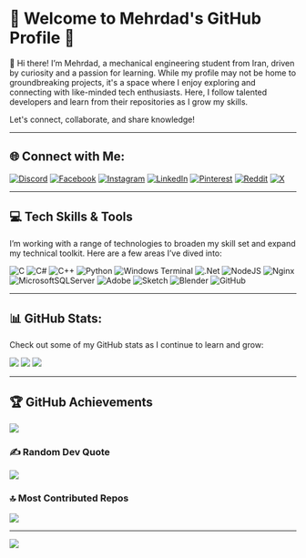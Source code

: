 # 🌟 Welcome to Mehrdad's GitHub Profile 🌟

👋 Hi there! I’m Mehrdad, a mechanical engineering student from Iran, driven by curiosity and a passion for learning. While my profile may not be home to groundbreaking projects, it's a space where I enjoy exploring and connecting with like-minded tech enthusiasts. Here, I follow talented developers and learn from their repositories as I grow my skills. 

Let's connect, collaborate, and share knowledge!

---

## 🌐 Connect with Me:
[![Discord](https://img.shields.io/badge/Discord-%237289DA.svg?logo=discord&logoColor=white)](https://discord.gg/0mehrdad0) [![Facebook](https://img.shields.io/badge/Facebook-%231877F2.svg?logo=Facebook&logoColor=white)](https://www.facebook.com/mehrdad.mb.94043?mibextid=ZbWKwL) [![Instagram](https://img.shields.io/badge/Instagram-%23E4405F.svg?logo=Instagram&logoColor=white)](https://www.instagram.com/_._.m._.b) [![LinkedIn](https://img.shields.io/badge/LinkedIn-%230077B5.svg?logo=linkedin&logoColor=white)](https://www.linkedin.com/in/mehrdad-mb-658520232) [![Pinterest](https://img.shields.io/badge/Pinterest-%23E60023.svg?logo=Pinterest&logoColor=white)](https://pin.it/4bMZOklKK) [![Reddit](https://img.shields.io/badge/Reddit-%23FF4500.svg?logo=Reddit&logoColor=white)](https://reddit.com/user/u/IllustriousEssay4051) [![X](https://img.shields.io/badge/X-black.svg?logo=X&logoColor=white)](https://x.com/__Mehrdad_)

---

## 💻 Tech Skills & Tools
I’m working with a range of technologies to broaden my skill set and expand my technical toolkit. Here are a few areas I’ve dived into:

![C](https://img.shields.io/badge/c-%2300599C.svg?style=plastic&logo=c&logoColor=white) 
![C#](https://img.shields.io/badge/c%23-%23239120.svg?style=plastic&logo=csharp&logoColor=white) 
![C++](https://img.shields.io/badge/c++-%2300599C.svg?style=plastic&logo=c%2B%2B&logoColor=white) 
![Python](https://img.shields.io/badge/python-3670A0?style=plastic&logo=python&logoColor=ffdd54) 
![Windows Terminal](https://img.shields.io/badge/Windows%20Terminal-%234D4D4D.svg?style=plastic&logo=windows-terminal&logoColor=white) 
![.Net](https://img.shields.io/badge/.NET-5C2D91?style=plastic&logo=.net&logoColor=white) 
![NodeJS](https://img.shields.io/badge/node.js-6DA55F?style=plastic&logo=node.js&logoColor=white) 
![Nginx](https://img.shields.io/badge/nginx-%23009639.svg?style=plastic&logo=nginx&logoColor=white) 
![MicrosoftSQLServer](https://img.shields.io/badge/Microsoft%20SQL%20Server-CC2927?style=plastic&logo=microsoft%20sql%20server&logoColor=white) 
![Adobe](https://img.shields.io/badge/adobe-%23FF0000.svg?style=plastic&logo=adobe&logoColor=white) 
![Sketch](https://img.shields.io/badge/Sketch-FFB387?style=plastic&logo=sketch&logoColor=black) 
![Blender](https://img.shields.io/badge/blender-%23F5792A.svg?style=plastic&logo=blender&logoColor=white) 
![GitHub](https://img.shields.io/badge/github-%23121011.svg?style=plastic&logo=github&logoColor=white)

---

## 📊 GitHub Stats:
Check out some of my GitHub stats as I continue to learn and grow:

![](https://github-readme-stats.vercel.app/api?username=mehrdadmb2&theme=dark&hide_border=false&include_all_commits=true&count_private=true)
![](https://github-readme-streak-stats.herokuapp.com/?user=mehrdadmb2&theme=dark&hide_border=false)
![](https://github-readme-stats.vercel.app/api/top-langs/?username=mehrdadmb2&theme=dark&hide_border=false&include_all_commits=true&count_private=true&layout=compact)

---

## 🏆 GitHub Achievements
![](https://github-profile-trophy.vercel.app/?username=mehrdadmb2&theme=radical&no-frame=false&no-bg=false&margin-w=4)

### ✍️ Random Dev Quote
![](https://quotes-github-readme.vercel.app/api?type=horizontal&theme=radical)

### 🔝 Most Contributed Repos
![](https://github-contributor-stats.vercel.app/api?username=mehrdadmb2&limit=5&theme=neon&combine_all_yearly_contributions=true)

---

[![](https://visitcount.itsvg.in/api?id=mehrdadmb2&icon=0&color=0)](https://visitcount.itsvg.in)

<!-- > **Note:** Proudly created with GPRM ( https://gprm.itsvg.in )  -->
